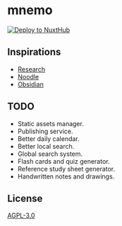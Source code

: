 # mnemo

[![Deploy to NuxtHub](https://hub.nuxt.com/button.svg)](https://hub.nuxt.com/new?repo=lemueldls/mnemo)

## Inspirations

- [Research](https://un.ms/research)
- [Noodle](https://noodle.run)
- [Obsidian](https://obsidian.md)

## TODO

- Static assets manager.
- Publishing service.
- Better daily calendar.
- Better local search.
- Global search system.
- Flash cards and quiz generator.
- Reference study sheet generator.
- Handwritten notes and drawings.

## License

[AGPL-3.0](https://choosealicense.com/licenses/agpl-3.0/)
